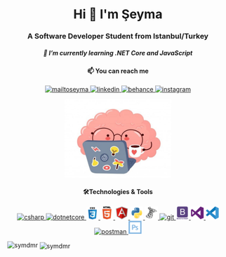<h1 align="center">Hi 👋 I'm Şeyma</h1>
<h3 align="center">A Software Developer Student from Istanbul/Turkey</h3>

 <h5 align="center">🌱 I’m currently learning .NET Core and JavaScript</h5>
  <h4 align="center">📫 You can reach me </h4>
  <p align=center><a href="mailto:seymademir35@gmail.com" target="_blank"> <img src="https://cdn.jsdelivr.net/npm/simple-icons@3.0.1/icons/gmail.svg" alt="mailtoseyma" width="27" height="30"/> </a>
 <a href="https://www.linkedin.com/in/seymademir/" target="_blank"> <img src="https://cdn.jsdelivr.net/npm/simple-icons@3.0.1/icons/linkedin.svg" alt="linkedin" width="27" height="30"/> </a> 
  <a href="https://www.behance.net/seymademir" target="_blank"> <img src="https://cdn.jsdelivr.net/npm/simple-icons@3.0.1/icons/behance.svg" alt="behance" width="27" height="30"/> </a>
 <a href="https://www.instagram.com/dmrseym/" target="_blank"> <img src="https://cdn.jsdelivr.net/npm/simple-icons@3.0.1/icons/instagram.svg" alt="instagram" width="27" height="30"/> </a></p>
 <p align=center> <img src="images/brain_developer1.jpg" alt="learning" height=180/style="margin-top:0"></p>




<h4 align="center">🛠Technologies & Tools</h4>
<p align="center"> 
<a href="https://docs.microsoft.com/en-us/dotnet/csharp/" target="_blank"> <img src="https://seeklogo.com/images/C/c-sharp-c-logo-02F17714BA-seeklogo.com.png" alt="csharp" width="27" height="30"/> </a>
<a href="https://dotnet.microsoft.com/" target="_blank"> <img src="https://upload.wikimedia.org/wikipedia/commons/thumb/e/ee/.NET_Core_Logo.svg/1200px-.NET_Core_Logo.svg.png" alt="dotnetcore" width="30" height="30"/> </a>
<a href="https://www.w3schools.com/css/" target="_blank"> <img src="https://raw.githubusercontent.com/devicons/devicon/master/icons/css3/css3-original-wordmark.svg" alt="css3" width="28" height="28"/> </a> 
<a href="https://www.w3.org/html/" target="_blank"> <img src="https://raw.githubusercontent.com/devicons/devicon/master/icons/html5/html5-original-wordmark.svg" alt="html5" width="30" height="30"/> </a> 
<a href="https://angular.io/" target="_blank"> <img src="https://github.com/devicons/devicon/blob/master/icons/angularjs/angularjs-original.svg" alt="angularjs" width="30" height="30"/> </a>
<a href="https://www.python.org/" target="_blank"> <img src="https://github.com/devicons/devicon/blob/master/icons/python/python-original.svg" alt="python" width="30" height="30"/> </a>
<a href="https://www.microsoft.com/tr-tr/sql-server/sql-server-2019" target="_blank"> <img src="https://github.com/devicons/devicon/blob/master/icons/microsoftsqlserver/microsoftsqlserver-plain.svg" alt="mssql" width="30" height="30"/> </a>
<a href="https://git-scm.com/" target="_blank"> <img src="https://www.vectorlogo.zone/logos/git-scm/git-scm-icon.svg" alt="git" width="30" height="30"/> </a>
<a href="https://getbootstrap.com" target="_blank"> <img src="https://raw.githubusercontent.com/devicons/devicon/master/icons/bootstrap/bootstrap-plain-wordmark.svg" alt="bootstrap" width="30" height="30"/> </a>
<a href="https://visualstudio.microsoft.com/tr/" target="_blank"> <img src="https://github.com/devicons/devicon/blob/master/icons/visualstudio/visualstudio-plain.svg" alt="visualstudio" width="30" height="30"/> </a>
<a href="https://code.visualstudio.com/" target="_blank"> <img src="https://github.com/devicons/devicon/blob/master/icons/vscode/vscode-original.svg" alt="vsc" width="30" height="30"/> </a>
<a href="https://postman.com" target="_blank"> <img src="https://www.vectorlogo.zone/logos/getpostman/getpostman-icon.svg" alt="postman" width="30" height="30"/> </a> 
<a href="https://www.photoshop.com/en" target="_blank"> <img src="https://raw.githubusercontent.com/devicons/devicon/master/icons/photoshop/photoshop-line.svg" alt="photoshop" width="30" height="30"/> </a> 
 </p>


<p><img align="left" src="https://github-readme-stats.vercel.app/api/top-langs?username=symdmr&show_icons=true&theme=radical&locale=en&layout=compact" alt="symdmr"  /></p>

<p>&nbsp;<img align="center" src="https://github-readme-stats.vercel.app/api?username=symdmr&show_icons=true&theme=dark&locale=en" alt="symdmr" width="50%" /></p>







